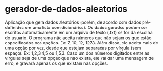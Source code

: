 # gerador-de-dados-aleatorios
Aplicação que gera dados aleatórios (porém, de acordo com dados pré-definidos em uma lista com dicionários).
Os dados gerados podem ser escritos automaticamente em um arquivo de texto (.txt) se for da escolha do usuário. 
O programa não aceita números que não sejam os que estão especificados nas opções. Ex: 7, 10, 12, 1273.
Além disso, ele aceita mais de uma opção por vez, desde que estejam separadas por vírgula (sem espaço). Ex: 1,2,3,4,5 ou 1,5,3.
Caso um dos números digitados entre as vírgulas seja de uma opção que não exista, ele vai dar uma mensagem de erro, e gravará apenas os que existam nas opções.
